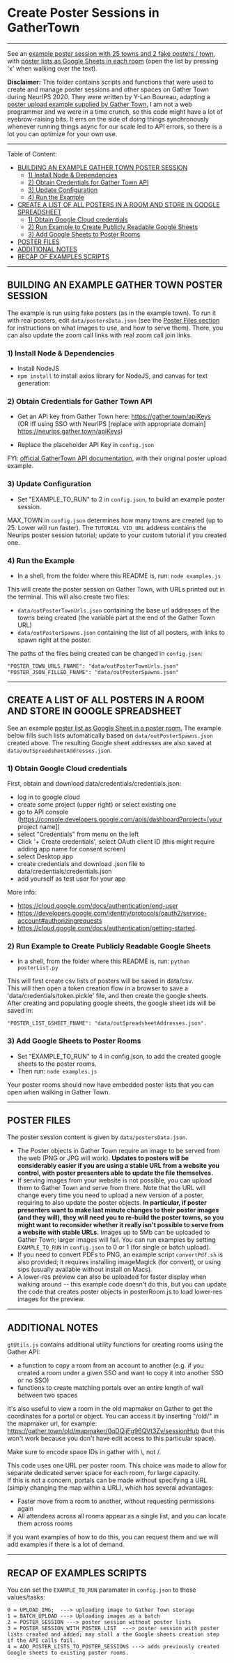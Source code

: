 # Create Poster Sessions in GatherTown

-------------------------------------------------------------------------------------
See an [example poster session with 25 towns and 2 fake posters / town](https://gather.town/app/0qDQijFg96QVt3Zv/sessionHub), 
with [poster lists as Google Sheets in each room](https://gather.town/app/fqYKZyOAnXGK2J7U/posterRoomE3?spawnx=11&spawny=40&map=custom-entrance) (open the list by pressing 'x' when walking over the text).

**Disclaimer:** This folder contains scripts and functions that were used to create and manage poster sessions and other spaces on Gather Town during NeurIPS 2020. 
They were written by Y-Lan Boureau, adapting a [poster upload example supplied by Gather Town.](https://www.notion.so/EXTERNAL-Gather-http-API-3bbf6c59325f40aca7ef5ce14c677444#e0a6c5277fd443458c4a9c0f4359738c) 
I am not a web programmer and we were in a time crunch, so this code might have a lot of eyebrow-raising bits. 
It errs on the side of doing things synchronously whenever running things async for our scale led to API errors, so there is a lot you can optimize for your own use.

-------------------------------------------------------------------------------------
Table of Content: 
 
- [BUILDING AN EXAMPLE GATHER TOWN POSTER SESSION](#building-an-example-gather-town-poster-session)
  * [1) Install Node & Dependencies](#1-install-node--dependencies)
  * [2) Obtain Credentials for Gather Town API](#2-obtain-credentials-for-gather-town-api)
  * [3) Update Configuration](#3-update-configuration)
  * [4) Run the Example](#4-run-the-example)
- [CREATE A LIST OF ALL POSTERS IN A ROOM AND STORE IN GOOGLE SPREADSHEET](#create-a-list-of-all-posters-in-a-room-and-store-in-google-spreadsheet)
  * [1) Obtain Google Cloud credentials](#1-obtain-google-cloud-credentials)
  * [2) Run Example to Create Publicly Readable Google Sheets](#2-run-example-to-create-publicly-readable-google-sheets)
  * [3) Add Google Sheets to Poster Rooms](#3-add-google-sheets-to-poster-rooms)
- [POSTER FILES](#poster-files)
- [ADDITIONAL NOTES](#additional-notes)
- [RECAP OF EXAMPLES SCRIPTS](#recap-of-examples-scripts)

------

## BUILDING AN EXAMPLE GATHER TOWN POSTER SESSION

The example is run using fake posters (as in the example town).
To run it with real posters, edit `data/postersData.json` 
(see the [Poster Files section](#poster-files) for instructions on what images to use, and how to serve them).
There, you can also update the zoom call links with real zoom call join links.

### 1) Install Node & Dependencies

- Install NodeJS
- ```npm install``` to install axios library for NodeJS, and canvas for text generation:
  

### 2) Obtain Credentials for Gather Town API

- Get an API key from Gather Town here:
https://gather.town/apiKeys <br/> 
  (OR iff using SSO with NeurIPS [replace with appropriate domain]  https://neurips.gather.town/apiKeys) 
  
- Replace the placeholder API Key in `config.json`

FYI: [official GatherTown API documentation,](https://www.notion.so/EXTERNAL-Gather-http-API-3bbf6c59325f40aca7ef5ce14c677444)
with their original poster upload example.

### 3) Update Configuration

- Set "EXAMPLE_TO_RUN" to 2 in `config.json`, to build an example poster session.

MAX_TOWN in `config.json` determines how many towns are created (up to 25. Lower will run faster). 
The `TUTORIAL_VID_URL` address contains the Neurips poster session tutorial; update to your custom tutorial if you created one.

### 4) Run the Example
   
- In a shell, from the folder where this README is, run:
`node examples.js`
  
This will create the poster session on Gather Town, with URLs printed out in the terminal. 
This will also create two files:

- `data/outPosterTownUrls.json` containing the base url addresses of the towns being created (the variable part at the end of the Gather Town URL)
- `data/outPosterSpawns.json` containing the list of all posters, with links to spawn right at the poster.

The paths of the files being created can be changed in `config.json`:
```
"POSTER_TOWN_URLS_FNAME": "data/outPosterTownUrls.json"
"POSTER_JSON_FILLED_FNAME": "data/outPosterSpawns.json"
```
-------------------------------------------------------------------------------------
## CREATE A LIST OF ALL POSTERS IN A ROOM AND STORE IN GOOGLE SPREADSHEET 
See an example [poster list as Google Sheet in a poster room.](https://gather.town/app/fqYKZyOAnXGK2J7U/posterRoomE3?spawnx=11&spawny=40&map=custom-entrance)
The example below fills such lists automatically based on `data/outPosterSpawns.json` created above.
The resulting Google sheet addresses are also saved at `data/outSpreadsheetAddresses.json`.

### 1) Obtain Google Cloud credentials
 
First, obtain and download data/credentials/credentials.json:

 - log in to google cloud
 - create some project (upper right) or select existing one
 - go to API console (https://console.developers.google.com/apis/dashboard?project=[your project name])
 - select "Credentials" from menu on the left
 - Click '+ Create credentials', select OAuth client ID (this might require adding app name for consent screen)
 - select Desktop app
 - create credentials and download .json file to data/credentials/credentials.json
 - add yourself as test user for your app
 
More info:
- https://cloud.google.com/docs/authentication/end-user
- https://developers.google.com/identity/protocols/oauth2/service-account#authorizingrequests
- https://cloud.google.com/docs/authentication/getting-started.


### 2) Run Example to Create Publicly Readable Google Sheets

- In a shell, from the folder where this README is, run:
`python posterList.py`

This will first create csv lists of posters will be saved in data/csv.  
This will then open a token creation flow in a browser to save a 'data/credentials/token.pickle' file, and then create the google sheets.  
After creating and populating google sheets, the google sheet ids will be saved in:
```
"POSTER_LIST_GSHEET_FNAME": "data/outSpreadsheetAddresses.json".
```

### 3) Add Google Sheets to Poster Rooms
- Set "EXAMPLE_TO_RUN" to 4 in config.json, to add the created google sheets to the poster rooms.
- Then run: `node examples.js`

Your poster rooms should now have embedded poster lists that you can open when walking in Gather Town.

-------------------------------------------------------------------------------------
## POSTER FILES
The poster session content is given by `data/postersData.json`.
- The Poster objects in Gather Town require an image to be served from the web (PNG or JPG will work). **Updates to posters will be considerably easier if you are using a stable URL from a website you control, with poster presenters able to update the file themselves.**
- If serving images from your website is not possible, you can upload them to Gather Town and serve from there. Note that the URL will change every time you need to upload a new version of a poster, requiring to also update the poster objects. **In particular, if poster presenters want to make last minute changes to their poster images (and they will), they will need you to re-build the poster towns, so you might want to reconsider whether it really isn't possible to serve from a website with stable URLs.** Images up to 5Mb can be uploaded to Gather Town; larger images will fail. You can run examples by setting `EXAMPLE_TO_RUN` in `config.json` to 0 or 1 (for single or batch upload).
- If you need to convert PDFs to PNG, an example script `convertPdf.sh` is also provided; it requires installing imageMagick (for convert), or using sips (usually available without install on Macs). 
- A lower-res preview can also be uploaded for faster display when walking around -- this example code doesn't do this, but you can update the code that creates poster objects in posterRoom.js to load lower-res images for the preview.


-------------------------------------------------------------------------------------
## ADDITIONAL NOTES
`gtUtils.js` contains additional utility functions for creating rooms using the Gather API:
- a function to copy a room from an account to another (e.g. if you created a room under a given SSO and want to copy it into another SSO or no SSO)
- functions to create matching portals over an entire length of wall between two spaces

It's also useful to view a room in the old mapmaker on Gather to get the coordinates for a portal or object. You can access it by inserting "/old/" in the mapmaker url, for example:  https://gather.town/old/mapmaker/0qDQijFg96QVt3Zv/sessionHub (but this won't work because you don't have edit access to this particular space).

Make sure to encode space IDs in gather with \\, not /.

This code uses one URL per poster room. This choice was made to allow for separate dedicated server space for each room, for large capacity.  
If this is not a concern, portals can be made without specifying a URL (simply changing the map within a URL), which has several advantages:
- Faster move from a room to another, without requesting permissions again
- All attendees across all rooms appear as a single list, and you can locate them across rooms

If you want examples of how to do this, you can request them and we will add examples if there is a lot of demand.

-------------------------------------------------------------------------------------
## RECAP OF EXAMPLES SCRIPTS
You can set the `EXAMPLE_TO_RUN` paramater in `config.json` to these values/tasks:
```
0 = UPLOAD_IMG;  ---> uploading image to Gather Town storage
1 = BATCH_UPLOAD ---> Uploading images as a batch
2 = POSTER_SESSION ---> poster session without poster lists
3 = POSTER_SESSION_WITH_POSTER_LIST  ---> poster session with poster lists created and added; may stall a the Google sheets creation step if the API calls fail.
4 = ADD_POSTER_LISTS_TO_POSTER_SESSIONS ---> adds previously created Google sheets to existing poster rooms.
```


